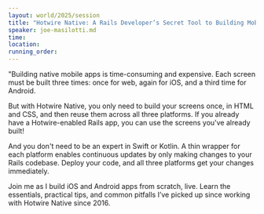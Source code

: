 ```yaml
---
layout: world/2025/session
title: "Hotwire Native: A Rails Developer’s Secret Tool to Building Mobile Apps"
speaker: joe-masilotti.md
time:
location:
running_order:
---
```


"Building native mobile apps is time-consuming and expensive. Each screen must be built three times: once for web, again for iOS, and a third time for Android.

But with Hotwire Native, you only need to build your screens once, in HTML and CSS, and then reuse them across all three platforms. If you already have a Hotwire-enabled Rails app, you can use the screens you've already built!

And you don't need to be an expert in Swift or Kotlin. A thin wrapper for each platform enables continuous updates by only making changes to your Rails codebase. Deploy your code, and all three platforms get your changes immediately.

Join me as I build iOS and Android apps from scratch, live. Learn the essentials, practical tips, and common pitfalls I’ve picked up since working with Hotwire Native since 2016.
